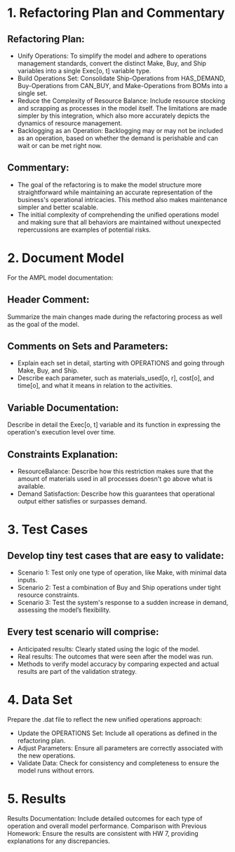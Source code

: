 # 1. Refactoring Plan and Commentary
## Refactoring Plan:

- Unify Operations: To simplify the model and adhere to operations management standards, convert the distinct Make, Buy, and Ship variables into a single Exec[o, t] variable type.
- Build Operations Set: Consolidate Ship-Operations from HAS_DEMAND, Buy-Operations from CAN_BUY, and Make-Operations from BOMs into a single set.
- Reduce the Complexity of Resource Balance: Include resource stocking and scrapping as processes in the model itself. The limitations are made simpler by this integration, which also more accurately depicts the dynamics of resource management.
- Backlogging as an Operation: Backlogging may or may not be included as an operation, based on whether the demand is perishable and can wait or can be met right now.
  
## Commentary:

- The goal of the refactoring is to make the model structure more straightforward while maintaining an accurate representation of the business's operational intricacies. This method also makes maintenance simpler and better scalable.
- The initial complexity of comprehending the unified operations model and making sure that all behaviors are maintained without unexpected repercussions are examples of potential risks.

# 2. Document Model
For the AMPL model documentation:

## Header Comment: 
Summarize the main changes made during the refactoring process as well as the goal of the model.
## Comments on Sets and Parameters:
- Explain each set in detail, starting with OPERATIONS and going through Make, Buy, and Ship.
- Describe each parameter, such as materials_used[o, r], cost[o], and time[o], and what it means in relation to the activities.
## Variable Documentation:
Describe in detail the Exec[o, t] variable and its function in expressing the operation's execution level over time.
## Constraints Explanation:
- ResourceBalance: Describe how this restriction makes sure that the amount of materials used in all processes doesn't go above what is available.
- Demand Satisfaction: Describe how this guarantees that operational output either satisfies or surpasses demand.
  
# 3. Test Cases
## Develop tiny test cases that are easy to validate:

- Scenario 1: Test only one type of operation, like Make, with minimal data inputs.
- Scenario 2: Test a combination of Buy and Ship operations under tight resource constraints.
- Scenario 3: Test the system's response to a sudden increase in demand, assessing the model’s flexibility.

## Every test scenario will comprise:

- Anticipated results: Clearly stated using the logic of the model.
- Real results: The outcomes that were seen after the model was run.
- Methods to verify model accuracy by comparing expected and actual results are part of the validation strategy.
  
# 4. Data Set
Prepare the .dat file to reflect the new unified operations approach:

- Update the OPERATIONS Set: Include all operations as defined in the refactoring plan.
- Adjust Parameters: Ensure all parameters are correctly associated with the new operations.
- Validate Data: Check for consistency and completeness to ensure the model runs without errors.
  
# 5. Results

Results Documentation: Include detailed outcomes for each type of operation and overall model performance.
Comparison with Previous Homework: Ensure the results are consistent with HW 7, providing explanations for any discrepancies.
